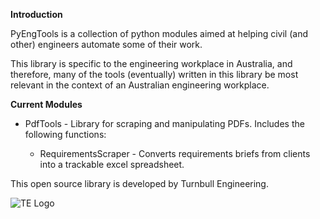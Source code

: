 **Introduction**

PyEngTools is a collection of python modules aimed at helping civil (and other) engineers automate some of their work. 

This library is specific to the engineering workplace in Australia, and therefore, many of the tools (eventually) written in this library be most relevant in the context of an Australian engineering workplace. 

**Current Modules**

+ PdfTools - Library for scraping and manipulating PDFs. Includes the following functions:

  + RequirementsScraper - Converts requirements briefs from clients into a trackable excel spreadsheet. 

This open source library is developed by Turnbull Engineering. 

![TE Logo](https://raw.githubusercontent.com/suryaya/PyEngTools/master/TElogo.png)
